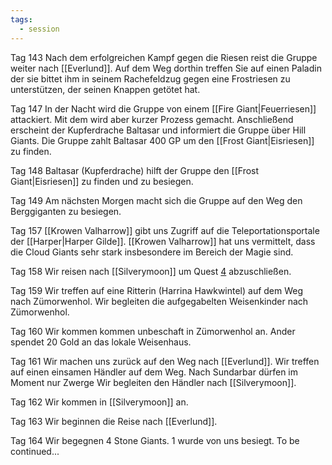 ```yaml
---
tags:
  - session
---
```


Tag 143
Nach dem erfolgreichen Kampf gegen die Riesen reist die Gruppe weiter nach [[Everlund]]. Auf dem Weg dorthin treffen Sie auf einen Paladin der sie bittet ihm in seinem Rachefeldzug gegen eine Frostriesen zu unterstützen, der seinen Knappen getötet hat. 

Tag 147
In der Nacht wird die Gruppe von einem [[Fire Giant|Feuerriesen]] attackiert. Mit dem wird aber kurzer Prozess gemacht. Anschließend erscheint der Kupferdrache Baltasar und informiert die Gruppe über Hill Giants. Die Gruppe zahlt Baltasar 400 GP um den [[Frost Giant|Eisriesen]] zu finden.

Tag 148
Baltasar (Kupferdrache) hilft der Gruppe den [[Frost Giant|Eisriesen]] zu finden und zu besiegen. 

Tag 149
Am nächsten Morgen macht sich die Gruppe auf den Weg den Berggiganten zu besiegen.

Tag 157
[[Krowen Valharrow]] gibt uns Zugriff auf die Teleportationsportale der [[Harper|Harper Gilde]]. [[Krowen Valharrow]] hat uns vermittelt, dass die Cloud Giants sehr stark insbesondere im Bereich der Magie sind.

Tag 158
Wir reisen nach [[Silverymoon]] um Quest [4](Quest%204.md) abzuschließen. 

Tag 159
Wir treffen auf eine Ritterin (Harrina Hawkwintel) auf dem Weg nach Zümorwenhol. Wir begleiten die aufgegabelten Weisenkinder nach Zümorwenhol.

Tag 160
Wir kommen kommen unbeschaft in Zümorwenhol an. Ander spendet 20 Gold an das lokale Weisenhaus.

Tag 161
Wir machen uns zurück auf den Weg nach [[Everlund]]. Wir treffen auf einen einsamen Händler auf dem Weg. Nach Sundarbar dürfen im Moment nur Zwerge Wir begleiten den Händler nach [[Silverymoon]].

Tag 162
Wir kommen in [[Silverymoon]] an.

Tag 163
Wir beginnen die Reise nach [[Everlund]].

Tag 164
Wir begegnen 4 Stone Giants. 1 wurde von uns besiegt.
To be continued...